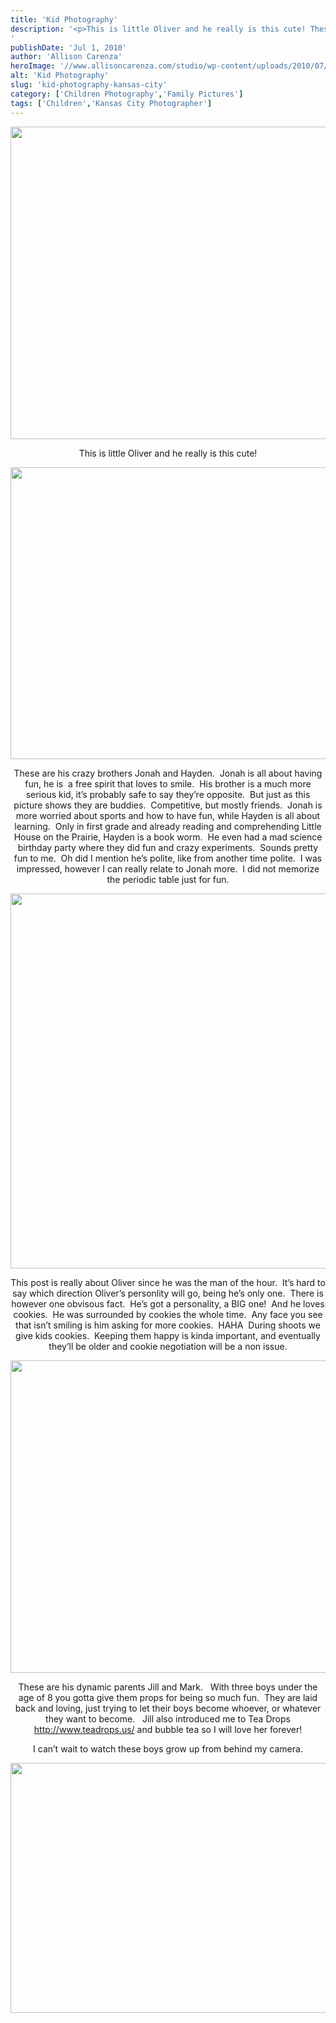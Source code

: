 ```yaml
---
title: 'Kid Photography'
description: '<p>This is little Oliver and he really is this cute! These are his crazy brothers Jonah and Hayden.  Jonah is [&hellip;]</p>
'
publishDate: 'Jul 1, 2010'
author: 'Allison Carenza'
heroImage: '//www.allisoncarenza.com/studio/wp-content/uploads/2010/07/clem4.jpg'
alt: 'Kid Photography'
slug: 'kid-photography-kansas-city'
category: ['Children Photography','Family Pictures']
tags: ['Children','Kansas City Photographer']
---
```


<p><a rel="attachment wp-att-1127" href="http://www.allisoncarenza.com/archives/1123/clem4"><img class="aligncenter size-full wp-image-1127" title="clem4" src="http://www.allisoncarenza.com/studio/wp-content/uploads/2010/07/clem4.jpg" alt="" width="750" height="500" srcset="/media/clem4.jpg 750w, /media/clem4-300x200.jpg 300w" sizes="(max-width: 750px) 100vw, 750px" /></a></p>
<p style="text-align: center;">
<p style="text-align: center;">This is little Oliver and he really is this cute!</p>
<p><a rel="attachment wp-att-1126" href="http://www.allisoncarenza.com/archives/1123/clem3"><img class="aligncenter size-full wp-image-1126" title="clem3" src="http://www.allisoncarenza.com/studio/wp-content/uploads/2010/07/clem3.jpg" alt="" width="700" height="467" srcset="/media/clem3.jpg 700w, /media/clem3-300x200.jpg 300w" sizes="(max-width: 700px) 100vw, 700px" /></a></p>
<p style="text-align: center;">These are his crazy brothers Jonah and Hayden.  Jonah is all about having fun, he is  a free spirit that loves to smile.  His brother is a much more serious kid, it&#8217;s probably safe to say they&#8217;re opposite.  But just as this picture shows they are buddies.  Competitive, but mostly friends.  Jonah is more worried about sports and how to have fun, while Hayden is all about learning.  Only in first grade and already reading and comprehending Little House on the Prairie, Hayden is a book worm.  He even had a mad science birthday party where they did fun and crazy experiments.  Sounds pretty fun to me.  Oh did I mention he&#8217;s polite, like from another time polite.  I was impressed, however I can really relate to Jonah more.  I did not memorize the periodic table just for fun.</p>
<p style="text-align: center;">
<p><a rel="attachment wp-att-1125" href="http://www.allisoncarenza.com/archives/1123/clem2"><img class="aligncenter size-full wp-image-1125" title="clem2" src="http://www.allisoncarenza.com/studio/wp-content/uploads/2010/07/clem2.jpg" alt="" width="600" height="600" srcset="/media/clem2.jpg 600w, /media/clem2-150x150.jpg 150w, /media/clem2-300x300.jpg 300w" sizes="(max-width: 600px) 100vw, 600px" /></a></p>
<p style="text-align: center;">This post is really about Oliver since he was the man of the hour.  It&#8217;s hard to say which direction Oliver&#8217;s personlity will go, being he&#8217;s only one.  There is however one obvisous fact.  He&#8217;s got a personality, a BIG one!  And he loves cookies.  He was surrounded by cookies the whole time.  Any face you see that isn&#8217;t smiling is him asking for more cookies.  HAHA  During shoots we give kids cookies.  Keeping them happy is kinda important, and eventually they&#8217;ll be older and cookie negotiation will be a non issue.</p>
<p><a rel="attachment wp-att-1128" href="http://www.allisoncarenza.com/archives/1123/clem5"><img class="aligncenter size-full wp-image-1128" title="clem5" src="http://www.allisoncarenza.com/studio/wp-content/uploads/2010/07/clem5.jpg" alt="" width="750" height="500" srcset="/media/clem5.jpg 750w, /media/clem5-300x200.jpg 300w" sizes="(max-width: 750px) 100vw, 750px" /></a></p>
<p style="text-align: center;">These are his dynamic parents Jill and Mark.   With three boys under the age of 8 you gotta give them props for being so much fun.  They are laid back and loving, just trying to let their boys become whoever, or whatever they want to become.   Jill also introduced me to Tea Drops <a href="http://www.teadrops.us/">http://www.teadrops.us/</a> and bubble tea so I will love her forever!</p>
<p style="text-align: center;">I can&#8217;t wait to watch these boys grow up from behind my camera.</p>
<p><a rel="attachment wp-att-1124" href="http://www.allisoncarenza.com/archives/1123/clem1"><img class="aligncenter size-full wp-image-1124" title="clem1" src="http://www.allisoncarenza.com/studio/wp-content/uploads/2010/07/clem1.jpg" alt="" width="600" height="400" srcset="/media/clem1.jpg 600w, /media/clem1-300x200.jpg 300w" sizes="(max-width: 600px) 100vw, 600px" /></a></p>
